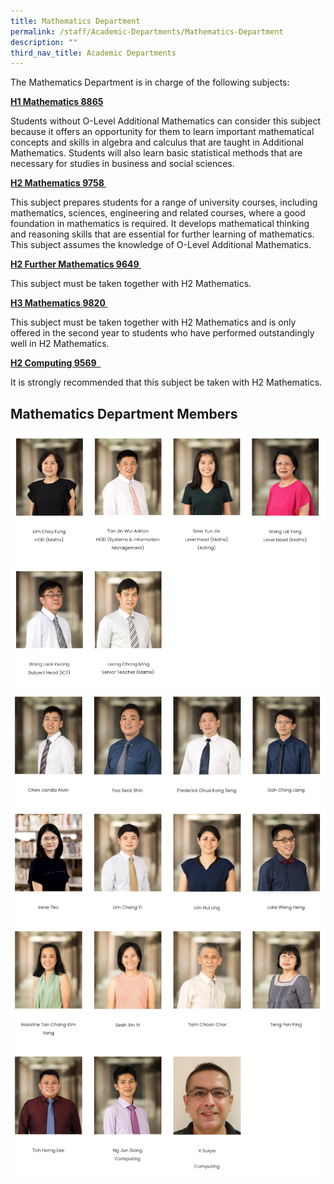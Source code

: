 ```yaml
---
title: Mathematics Department
permalink: /staff/Academic-Departments/Mathematics-Department
description: ""
third_nav_title: Academic Departments
---
```

<div data-node="5f4bfd6861dcf">
<div data-node="5f4bfe33d0af6">
<div data-node="5f449d4b2d879">
<div data-node="5ff3ce3087d92">
<div data-node="5f4b48598a43a">
<div>
<div>
<div>
<div>
<p>The Mathematics Department is in charge of the following subjects:</p>
<p><a href="https://www.seab.gov.sg/docs/default-source/national-examinations/syllabus/alevel/2021syllabus/8865_y21_sy.pdf" target="_blank" rel="noopener"><strong>H1 Mathematics 8865</strong></a></p>
<p>Students without O-Level Additional Mathematics can consider this subject because it offers an opportunity for them to learn important mathematical concepts and skills in algebra and calculus that are taught in Additional Mathematics. Students will also learn basic statistical methods that are necessary for studies in business and social sciences.</p>
<p><strong><a href="https://www.seab.gov.sg/docs/default-source/national-examinations/syllabus/alevel/2021syllabus/9758_y21_sy.pdf" target="_blank" rel="noopener">H2 Mathematics&nbsp;9758&nbsp;</a></strong></p>
<p>This subject prepares students for a range of university courses, including mathematics, sciences, engineering and related courses, where a good foundation in mathematics is required. It develops mathematical thinking and reasoning skills that are essential for further learning of mathematics. This subject assumes the knowledge of O-Level Additional Mathematics.</p>
<p><strong><a href="https://www.seab.gov.sg/docs/default-source/national-examinations/syllabus/alevel/2021syllabus/9649_y21_sy.pdf" target="_blank" rel="noopener">H2 Further Mathematics&nbsp;9649&nbsp;</a></strong></p>
<p>This subject must be taken together with H2 Mathematics.</p>
<p><strong><a href="https://www.seab.gov.sg/docs/default-source/national-examinations/syllabus/alevel/2021syllabus/9820_y21_sy.pdf" target="_blank" rel="noopener">H3 Mathematics 9820&nbsp;</a></strong></p>
<p>This subject must be taken together with H2 Mathematics and is only offered in the second year to students who have performed outstandingly well in H2 Mathematics.</p>
<p><strong><a href="https://www.seab.gov.sg/docs/default-source/national-examinations/syllabus/alevel/2021syllabus/9569_y21_sy.pdf" target="_blank" rel="noopener">H2 Computing 9569&nbsp;&nbsp;</a></strong></p>
<p>It is strongly recommended that this subject be taken with&nbsp;H2 Mathematics.</p>
</div>
</div>
</div>
</div>
</div>
<div data-node="5ff3da80ebcc6">
<div>
<h2>Mathematics Department Members</h2>
</div>
</div>
</div>
</div>
</div>
</div>


![](/images/md1.png)
![](/images/md2.png)